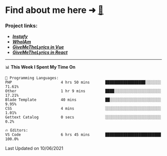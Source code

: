 # Find about me here ➜ [🧑](https://pauabella.dev)

### Project links:
- ***[Instafy](https://instafy.me)***
- ***[WhoIAm](https://pauabella.dev)***
- ***[GiveMeTheLyrics in Vue](https://lyrics.pauabella.dev)***
- ***[GiveMeTheLyrics in React](https://pauabella.dev/GiveMeTheLyrics)***

---
<!--START_SECTION:waka-->
📊 **This Week I Spent My Time On** 

```text
💬 Programming Languages: 
PHP                      4 hrs 50 mins       ██████████████████░░░░░░░   71.61% 
Other                    1 hr 9 mins         ████░░░░░░░░░░░░░░░░░░░░░   17.21% 
Blade Template           40 mins             ██░░░░░░░░░░░░░░░░░░░░░░░   9.95% 
CSS                      4 mins              ░░░░░░░░░░░░░░░░░░░░░░░░░   1.01% 
Gettext Catalog          0 secs              ░░░░░░░░░░░░░░░░░░░░░░░░░   0.2%

🔥 Editors: 
VS Code                  6 hrs 45 mins       █████████████████████████   100.0%

```


 Last Updated on 10/06/2021
<!--END_SECTION:waka-->
